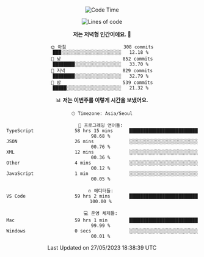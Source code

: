 <div align="center">

<br />

 <!--START_SECTION:waka-->
![Code Time](http://img.shields.io/badge/Code%20Time-660%20hrs%2057%20mins-blue)

![Lines of code](https://img.shields.io/badge/%EC%A0%80%EB%8A%94%20%EC%97%AC%ED%83%9C%EA%B9%8C%EC%A7%80%20-2.9%20million%20%EC%A4%84%EC%9D%98%20%EC%BD%94%EB%93%9C%EB%A5%BC%20%EC%9E%91%EC%84%B1%ED%96%88%EC%96%B4%EC%9A%94.-blue)

**저는 저녁형 인간이에요. 🦉** 

```text
🌞 아침                     308 commits         ███░░░░░░░░░░░░░░░░░░░░░░   12.18 % 
🌆 낮　                     852 commits         ████████░░░░░░░░░░░░░░░░░   33.70 % 
🌃 저녁                     829 commits         ████████░░░░░░░░░░░░░░░░░   32.79 % 
🌙 밤　                     539 commits         █████░░░░░░░░░░░░░░░░░░░░   21.32 % 
```


📊 **저는 이번주를 이렇게 시간을 보냈어요.** 

```text
🕑︎ Timezone: Asia/Seoul

💬 프로그래밍 언어들: 
TypeScript               58 hrs 15 mins      █████████████████████████   98.68 % 
JSON                     26 mins             ░░░░░░░░░░░░░░░░░░░░░░░░░   00.76 % 
XML                      12 mins             ░░░░░░░░░░░░░░░░░░░░░░░░░   00.36 % 
Other                    4 mins              ░░░░░░░░░░░░░░░░░░░░░░░░░   00.12 % 
JavaScript               1 min               ░░░░░░░░░░░░░░░░░░░░░░░░░   00.05 % 

🔥 에디터들: 
VS Code                  59 hrs 2 mins       █████████████████████████   100.00 % 

💻 운영 체제들: 
Mac                      59 hrs 1 min        █████████████████████████   99.99 % 
Windows                  0 secs              ░░░░░░░░░░░░░░░░░░░░░░░░░   00.01 % 
```


 Last Updated on 27/05/2023 18:38:39 UTC
<!--END_SECTION:waka-->

</div>
